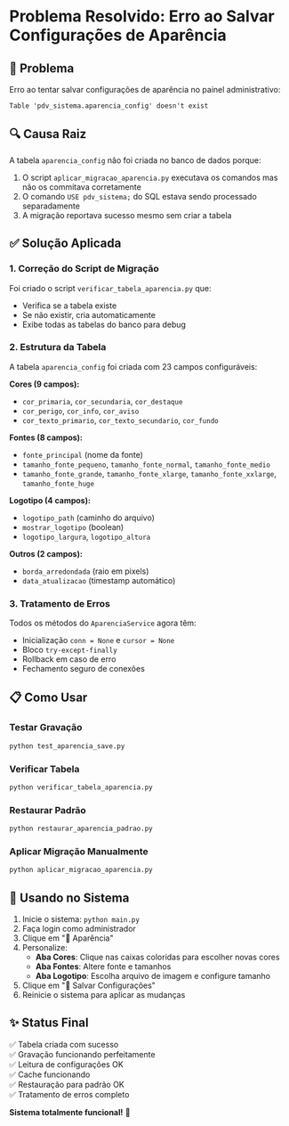 # Problema Resolvido: Erro ao Salvar Configurações de Aparência

## 🔴 Problema
Erro ao tentar salvar configurações de aparência no painel administrativo:
```
Table 'pdv_sistema.aparencia_config' doesn't exist
```

## 🔍 Causa Raiz
A tabela `aparencia_config` não foi criada no banco de dados porque:
1. O script `aplicar_migracao_aparencia.py` executava os comandos mas não os commitava corretamente
2. O comando `USE pdv_sistema;` do SQL estava sendo processado separadamente
3. A migração reportava sucesso mesmo sem criar a tabela

## ✅ Solução Aplicada

### 1. Correção do Script de Migração
Foi criado o script `verificar_tabela_aparencia.py` que:
- Verifica se a tabela existe
- Se não existir, cria automaticamente
- Exibe todas as tabelas do banco para debug

### 2. Estrutura da Tabela
A tabela `aparencia_config` foi criada com 23 campos configuráveis:

**Cores (9 campos):**
- `cor_primaria`, `cor_secundaria`, `cor_destaque`
- `cor_perigo`, `cor_info`, `cor_aviso`
- `cor_texto_primario`, `cor_texto_secundario`, `cor_fundo`

**Fontes (8 campos):**
- `fonte_principal` (nome da fonte)
- `tamanho_fonte_pequeno`, `tamanho_fonte_normal`, `tamanho_fonte_medio`
- `tamanho_fonte_grande`, `tamanho_fonte_xlarge`, `tamanho_fonte_xxlarge`, `tamanho_fonte_huge`

**Logotipo (4 campos):**
- `logotipo_path` (caminho do arquivo)
- `mostrar_logotipo` (boolean)
- `logotipo_largura`, `logotipo_altura`

**Outros (2 campos):**
- `borda_arredondada` (raio em pixels)
- `data_atualizacao` (timestamp automático)

### 3. Tratamento de Erros
Todos os métodos do `AparenciaService` agora têm:
- Inicialização `conn = None` e `cursor = None`
- Bloco `try-except-finally`
- Rollback em caso de erro
- Fechamento seguro de conexões

## 📋 Como Usar

### Testar Gravação
```bash
python test_aparencia_save.py
```

### Verificar Tabela
```bash
python verificar_tabela_aparencia.py
```

### Restaurar Padrão
```bash
python restaurar_aparencia_padrao.py
```

### Aplicar Migração Manualmente
```bash
python aplicar_migracao_aparencia.py
```

## 🎨 Usando no Sistema

1. Inicie o sistema: `python main.py`
2. Faça login como administrador
3. Clique em "🎨 Aparência"
4. Personalize:
   - **Aba Cores**: Clique nas caixas coloridas para escolher novas cores
   - **Aba Fontes**: Altere fonte e tamanhos
   - **Aba Logotipo**: Escolha arquivo de imagem e configure tamanho
5. Clique em "💾 Salvar Configurações"
6. Reinicie o sistema para aplicar as mudanças

## ✨ Status Final
✅ Tabela criada com sucesso  
✅ Gravação funcionando perfeitamente  
✅ Leitura de configurações OK  
✅ Cache funcionando  
✅ Restauração para padrão OK  
✅ Tratamento de erros completo  

**Sistema totalmente funcional!** 🎉
